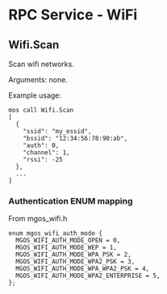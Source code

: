 # RPC Service - WiFi

## Wifi.Scan

Scan wifi networks.

Arguments: none.

Example usage:

<pre class="command-line language-bash" data-user="chris" data-host="localhost" data-output="2-100"><code>mos call Wifi.Scan
[
  {
    "ssid": "my_essid",
    "bssid": "12:34:56:78:90:ab",
    "auth": 0,
    "channel": 1,
    "rssi": -25
  },
  ...
]
</code></pre>

### Authentication ENUM mapping

From mgos_wifi.h
```
enum mgos_wifi_auth_mode {
  MGOS_WIFI_AUTH_MODE_OPEN = 0,
  MGOS_WIFI_AUTH_MODE_WEP = 1,
  MGOS_WIFI_AUTH_MODE_WPA_PSK = 2,
  MGOS_WIFI_AUTH_MODE_WPA2_PSK = 3,
  MGOS_WIFI_AUTH_MODE_WPA_WPA2_PSK = 4,
  MGOS_WIFI_AUTH_MODE_WPA2_ENTERPRISE = 5,
};
```
